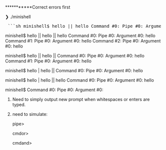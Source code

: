 
***********Correct errors first

❯ ./minishell

<pre> ```sh minishell$ hello || hello Command #0: Pipe #0: Argument #0: hello Command #1: Pipe #0: Argument #0: hello ``` </pre>

minishell$ hello || hello || hello
Command #0:
	Pipe #0:
		Argument #0: hello
Command #1:
	Pipe #0:
		Argument #0: hello
Command #2:
	Pipe #0:
		Argument #0: hello

minishell$ hello || hello ||
Command #0:
	Pipe #0:
		Argument #0: hello
Command #1:
	Pipe #0:
		Argument #0: hello
  
minishell$ hello | hello ||
Command #0:
	Pipe #0:
		Argument #0: hello

minishell$ hello | hello || hello
Command #0:
	Pipe #0:
		Argument #0: hello

minishell$
Command #0:
	Pipe #0:
		Argument #0:




1. Need to simply output new prompt when whitespaces or enters are typed.
2. need to simulate:

	pipe>
	
	cmdor>
	
	cmdand>

